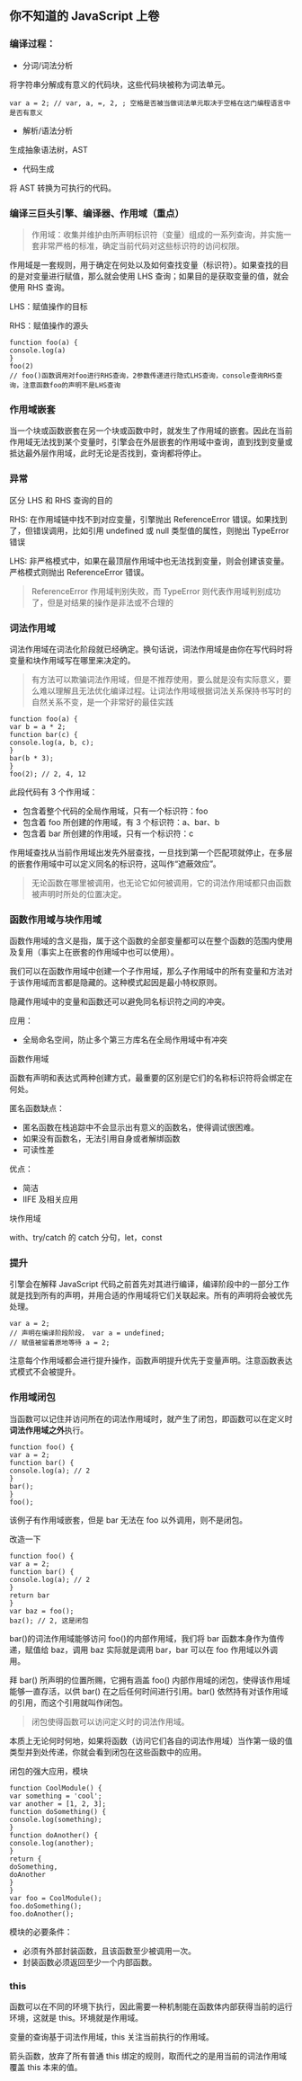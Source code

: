 ## 你不知道的 JavaScript 上卷

### 编译过程：

- 分词/词法分析

将字符串分解成有意义的代码块，这些代码块被称为词法单元。

```
var a = 2; // var, a, =, 2, ; 空格是否被当做词法单元取决于空格在这门编程语言中是否有意义
```

- 解析/语法分析

生成抽象语法树，AST

- 代码生成

将 AST 转换为可执行的代码。

### 编译三巨头引擎、编译器、作用域（重点）

> 作用域：收集并维护由所声明标识符（变量）组成的一系列查询，并实施一套非常严格的标准，确定当前代码对这些标识符的访问权限。

作用域是一套规则，用于确定在何处以及如何查找变量（标识符）。如果查找的目的是对变量进行赋值，那么就会使用 LHS 查询；如果目的是获取变量的值，就会使用 RHS 查询。

LHS：赋值操作的目标

RHS：赋值操作的源头

```
function foo(a) {
console.log(a)
}
foo(2)
// foo()函数调用对foo进行RHS查询，2参数传递进行隐式LHS查询，console查询RHS查询，注意函数foo的声明不是LHS查询
```

### 作用域嵌套

当一个块或函数嵌套在另一个块或函数中时，就发生了作用域的嵌套。因此在当前作用域无法找到某个变量时，引擎会在外层嵌套的作用域中查询，直到找到变量或抵达最外层作用域，此时无论是否找到，查询都将停止。

### 异常

区分 LHS 和 RHS 查询的目的

RHS: 在作用域链中找不到对应变量，引擎抛出 ReferenceError 错误。如果找到了，但错误调用，比如引用 undefined 或 null 类型值的属性，则抛出 TypeError 错误

LHS: 非严格模式中，如果在最顶层作用域中也无法找到变量，则会创建该变量。严格模式则抛出 ReferenceError 错误。

> ReferenceError 作用域判别失败，而 TypeError 则代表作用域判别成功了，但是对结果的操作是非法或不合理的

### 词法作用域

词法作用域在词法化阶段就已经确定。换句话说，词法作用域是由你在写代码时将变量和块作用域写在哪里来决定的。

> 有方法可以欺骗词法作用域，但是不推荐使用，要么就是没有实际意义，要么难以理解且无法优化编译过程。让词法作用域根据词法关系保持书写时的自然关系不变，是一个非常好的最佳实践

```
function foo(a) {
var b = a * 2;
function bar(c) {
console.log(a, b, c);
}
bar(b * 3);
}
foo(2); // 2, 4, 12
```

此段代码有 3 个作用域：

- 包含着整个代码的全局作用域，只有一个标识符：foo
- 包含着 foo 所创建的作用域，有 3 个标识符：a、bar、b
- 包含着 bar 所创建的作用域，只有一个标识符：c

作用域查找从当前作用域出发先外层查找，一旦找到第一个匹配项就停止，在多层的嵌套作用域中可以定义同名的标识符，这叫作“遮蔽效应”。

> 无论函数在哪里被调用，也无论它如何被调用，它的词法作用域都只由函数被声明时所处的位置决定。

### 函数作用域与块作用域

函数作用域的含义是指，属于这个函数的全部变量都可以在整个函数的范围内使用及复用（事实上在嵌套的作用域中也可以使用）。

我们可以在函数作用域中创建一个子作用域，那么子作用域中的所有变量和方法对于该作用域而言都是隐藏的。这种模式起因是最小特权原则。

隐藏作用域中的变量和函数还可以避免同名标识符之间的冲突。

应用：

- 全局命名空间，防止多个第三方库名在全局作用域中有冲突

函数作用域

函数有声明和表达式两种创建方式，最重要的区别是它们的名称标识符将会绑定在何处。

匿名函数缺点：

- 匿名函数在栈追踪中不会显示出有意义的函数名，使得调试很困难。
- 如果没有函数名，无法引用自身或者解绑函数
- 可读性差

优点：

- 简洁
- IIFE 及相关应用

块作用域

with、try/catch 的 catch 分句，let，const

### 提升

引擎会在解释 JavaScript 代码之前首先对其进行编译，编译阶段中的一部分工作就是找到所有的声明，并用合适的作用域将它们关联起来。所有的声明将会被优先处理。

```
var a = 2;
// 声明在编译阶段阶段， var a = undefined;
// 赋值被留着原地等待 a = 2;
```

注意每个作用域都会进行提升操作，函数声明提升优先于变量声明。注意函数表达式模式不会被提升。

### 作用域闭包

当函数可以记住并访问所在的词法作用域时，就产生了闭包，即函数可以在定义时**词法作用域之外**执行。

```
function foo() {
var a = 2;
function bar() {
console.log(a); // 2
}
bar();
}
foo();
```

该例子有作用域嵌套，但是 bar 无法在 foo 以外调用，则不是闭包。

改造一下

```
function foo() {
var a = 2;
function bar() {
console.log(a); // 2
}
return bar
}
var baz = foo();
baz(); // 2, 这是闭包
```

bar()的词法作用域能够访问 foo()的内部作用域，我们将 bar 函数本身作为值传递，赋值给 baz，调用 baz 实际就是调用 bar，bar 可以在 foo 作用域以外调用。

拜 bar() 所声明的位置所赐，它拥有涵盖 foo() 内部作用域的闭包，使得该作用域能够一直存活，以供 bar() 在之后任何时间进行引用。bar() 依然持有对该作用域的引用，而这个引用就叫作闭包。

> 闭包使得函数可以访问定义时的词法作用域。

本质上无论何时何地，如果将函数（访问它们各自的词法作用域）当作第一级的值类型并到处传递，你就会看到闭包在这些函数中的应用。

闭包的强大应用，模块

```
function CoolModule() {
var something = 'cool';
var another = [1, 2, 3];
function doSomething() {
console.log(something);
}
function doAnother() {
console.log(another);
}
return {
doSomething,
doAnother
}
}
var foo = CoolModule();
foo.doSomething();
foo.doAnother();
```

模块的必要条件：

- 必须有外部封装函数，且该函数至少被调用一次。
- 封装函数必须返回至少一个内部函数。

### this

函数可以在不同的环境下执行，因此需要一种机制能在函数体内部获得当前的运行环境，这就是 this。环境就是作用域。

变量的查询基于词法作用域，this 关注当前执行的作用域。

箭头函数，放弃了所有普通 this 绑定的规则，取而代之的是用当前的词法作用域覆盖 this 本来的值。
